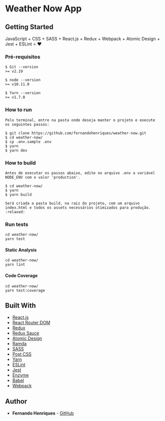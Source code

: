 # Weather Now App

## Getting Started

JavaScript + CSS + SASS + React.js + Redux + Webpack + Atomic Design + Jest + ESLint = :heart:

### Pré-requisitos

```
$ Git --version
>= v2.19

$ node --version
>= v10.11.0

$ Yarn --version
>= v1.7.0

```

### How to run

```
Pelo terminal, entre na pasta onde deseja manter o projeto e execute os seguintes passos:

$ git clone https://github.com/fernandohenriques/weather-now.git
$ cd weather-now/
$ cp .env.sample .env
$ yarn
$ yarn dev
```

### How to build

```
Antes de executar os passos abaixo, edite no arquivo .env a variável NODE_ENV com o valor 'production'.

$ cd weather-now/
$ yarn
$ yarn build

Será criada a pasta build, na raiz do projeto, com um arquivo index.html e todos os assets necessários otimizados para produção. :relaxed:
```


### Run tests

```
cd weather-now/
yarn test
```

#### Static Analysis

```
cd weather-now/
yarn lint
```

#### Code Coverage

```
cd weather-now/
yarn test:coverage
```

## Built With

* [React.js](https://reactjs.org/)
* [React Router DOM](https://reacttraining.com/react-router/web/guides/philosophy)
* [Redux](https://redux.js.org/)
* [Redux Sauce](https://github.com/infinitered/reduxsauce)
* [Atomic Design](https://docs.expo.io/versions/latest/)
* [Ramda](https://ramdajs.com/)
* [SASS](https://sass-lang.com/)
* [Post CSS](https://postcss.org/)
* [Yarn](https://yarnpkg.com/)
* [ESLint](https://eslint.org/)
* [Jest](https://jestjs.io/)
* [Enzyme](https://airbnb.io/enzyme/)
* [Babel](https://babeljs.io/)
* [Webpack](https://webpack.js.org/)


## Author

* **Fernando Henriques** - [GitHub](https://github.com/fernandohenriques)
